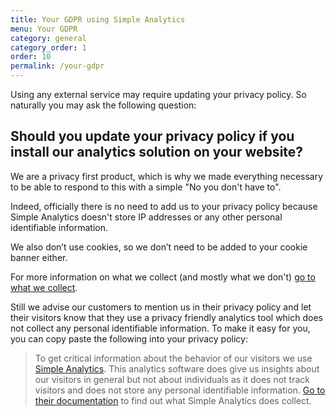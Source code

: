 ```yaml
---
title: Your GDPR using Simple Analytics
menu: Your GDPR
category: general
category_order: 1
order: 10
permalink: /your-gdpr
---
```


Using any external service may require updating your privacy policy. So naturally you may ask the following question:

## Should you update your privacy policy if you install our analytics solution on your website?

We are a privacy first product, which is why we made everything necessary to be able to respond to this with a simple "No you don't have to".

Indeed, officially there is no need to add us to your privacy policy because Simple Analytics doesn't store IP addresses or any other personal identifiable information.

We also don’t use cookies, so we don’t need to be added to your cookie banner either.

For more information on what we collect (and mostly what we don't) [go to what we collect](https://docs.simpleanalytics.com/what-we-collect).

Still we advise our customers to mention us in their privacy policy and let their visitors know that they use a privacy friendly analytics tool which does not collect any personal identifiable information. To make it easy for you, you can copy paste the following into your privacy policy:

> To get critical information about the behavior of our visitors we use [Simple Analytics](https://simpleanalytics.com). This analytics software does give us insights about our visitors in general but not about individuals as it does not track visitors and does not store any personal identifiable information. [Go to their documentation](https://docs.simpleanalytics.com/what-we-collect) to find out what Simple Analytics does collect.
